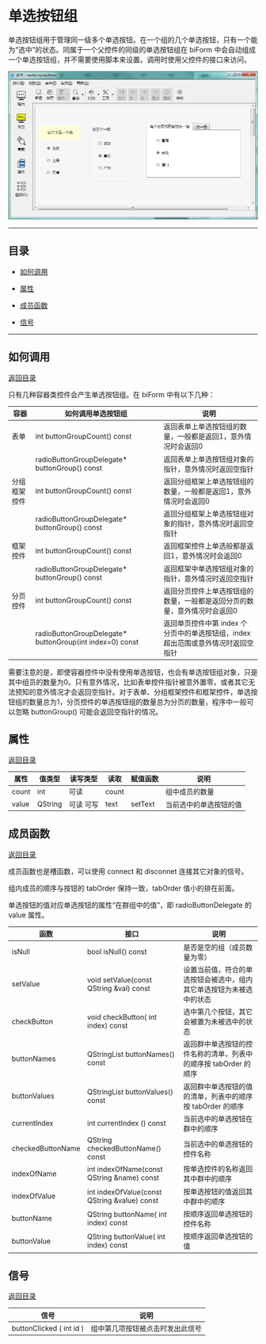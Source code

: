 # 单选按钮组

单选按钮组用于管理同一级多个单选按钮。在一个组的几个单选按钮，只有一个能为“选中”的状态。同属于一个父控件的同级的单选按钮组在 biForm 中会自动组成一个单选按钮组，并不需要使用脚本来设置。调用时使用父控件的接口来访问。

![example](2-29-01.png)

---

<h2 id="category">目录</h2>

- [如何调用](#如何调用)

- [属性](#属性)

- [成员函数](#成员函数)

- [信号](#信号)

---

## 如何调用

[返回目录](#category)

只有几种容器类控件会产生单选按钮组。在 biForm 中有以下几种：

|    容器     |                    如何调用单选按钮组                     |                                     说明                                     |
| ----------- | -------------------------------------------------------- | ---------------------------------------------------------------------------- |
| 表单        | int buttonGroupCount() const                             | 返回表单上单选按钮组的数量，一般都是返回1，意外情况时会返回0                     |
|             | radioButtonGroupDelegate* buttonGroup() const	         | 返回表单上单选按钮组对象的指针，意外情况时返回空指针                             |
| 分组框架控件 | int buttonGroupCount() const                             | 返回分组框架上单选按钮组的数量，一般都是返回1，意外情况时会返回0                  |
|             | radioButtonGroupDelegate* buttonGroup() const	         | 返回分组框架上单选按钮组对象的指针，意外情况时返回空指针                         |
| 框架控件     | int buttonGroupCount() const                             | 返回框架控件上单选般都是返回1，意外情况时会返回0                                |
|             | radioButtonGroupDelegate* buttonGroup() const            | 返回框架中单选按钮组对象的指针，意外情况时返回空指针                             |
| 分页控件     | int buttonGroupCount() const                             | 返回分页控件上单选按钮组的数量，一般都是返回分页的数量，意外情况时会返回0         |
|             | radioButtonGroupDelegate* buttonGroup(int index=0) const | 返回单页控件中第 index 个分页中的单选按钮组，index 超出范围或意外情况时返回空指针 |

需要注意的是，即使容器控件中没有使用单选按钮，也会有单选按钮组对象，只是其中组员的数量为0。只有意外情况，比如表单控件指针被意外置零，或者其它无法预知的意外情况才会返回空指针。对于表单、分组框架控件和框架控件，单选按钮组的数量总为1，分页控件的单选按钮组的数量总为分页的数量，程序中一般可以忽略 buttonGroup() 可能会返回空指针的情况。

## 属性

[返回目录](#category)

| 属性  |  值类型  | 读写类型  | 读取  | 赋值函数 |         说明          |
| ----- | ------- | -------- | ----- | ------- | -------------------- |
| count | int     | 可读      | count |         | 组中成员的数量        |
| value | QString | 可读 可写 | text  | setText | 当前选中的单选按钮的值 |

## 成员函数

[返回目录](#category)

成员函数也是槽函数，可以使用 connect 和 disconnet 连接其它对象的信号。

组内成员的顺序与按钮的 tabOrder 保持一致，tabOrder 值小的排在前面。

单选按钮的值对应单选按钮的属性“在群组中的值”，即 radioButtonDelegate 的 value 属性。

|       函数        |                     接口                     |                              说明                               |
| ----------------- | -------------------------------------------- | --------------------------------------------------------------- |
| isNull            | bool isNull() const	                       | 是否是空的组（成员数量为零）                                      |
| setValue          | void setValue(const QString &val) const	   | 设置当前值，符合的单选按钮会被选中，组内其它单选按钮为未被选中的状态 |
| checkButton       | void checkButton( int index) const           | 选中第几个按钮，其它会被置为未被选中的状态                         |
| buttonNames       | QStringList buttonNames() const              | 返回群中单选按钮的控件名称的清单，列表中的顺序按 tabOrder 的顺序    |
| buttonValues      | QStringList buttonValues() const             | 返回群中单选按钮的值的清单，列表中的顺序按 tabOrder 的顺序          |
| currentIndex      | int currentIndex () const                    | 当前选中的单选按钮在群中的顺序                                    |
| checkedButtonName | QString checkedButtonName() const            | 当前选中的单选按钮的控件名称                                      |
| indexOfName       | int indexOfName(const QString &name) const   | 按单选控件的名称返回其中群中的顺序                                 |
| indexOfValue      | int indexOfValue(const QString &value) const | 按单选按钮的值返回其中群中的顺序                                  |
| buttonName        | QString buttonName( int index)  const        | 按顺序返回单选按钮的控件名称                                      |
| buttonValue       | QString buttonValue( int index) const        | 按顺序返回单选按钮的值                                            |

## 信号

[返回目录](#category)

|           信号           |              说明              |
| ------------------------ | ------------------------------ |
| buttonClicked ( int id ) | 组中第几项按钮被点击时发出此信号 |
